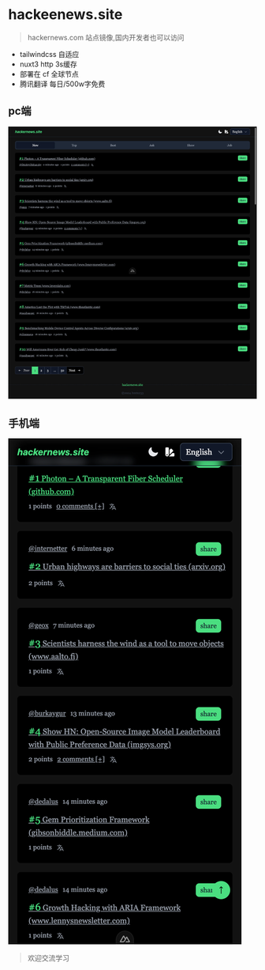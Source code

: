 # hackeenews.site

> hackernews.com 站点镜像,国内开发者也可以访问

- tailwindcss 自适应
- nuxt3 http 3s缓存
- 部署在 cf  全球节点
- 腾讯翻译 每日/500w字免费 
 
## pc端

 ![alt text](public/example1.png)

## 手机端
 ![alt text](public/example2.png)


> 欢迎交流学习
